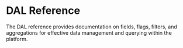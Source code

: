 # DAL Reference

The DAL reference provides documentation on fields, flags, filters, and aggregations for effective data management and querying within the platform.
